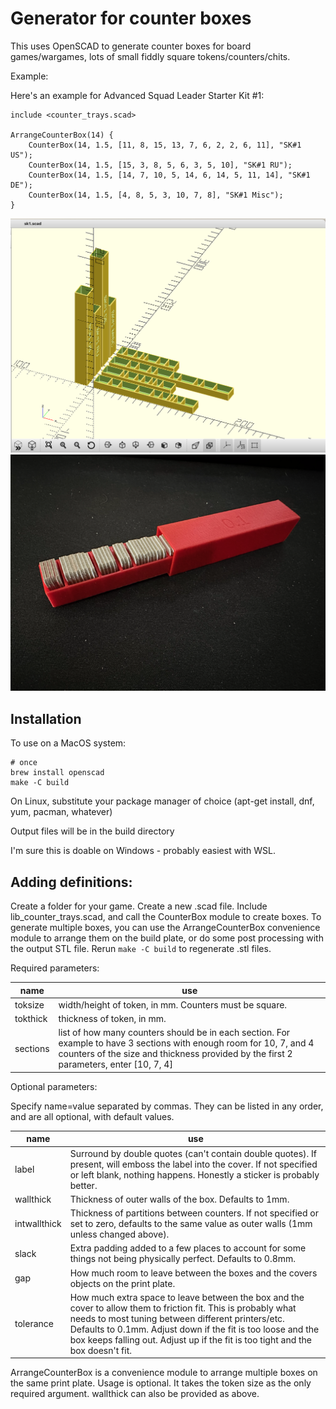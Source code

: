 # Generator for counter boxes

This uses OpenSCAD to generate counter boxes for board games/wargames, 
lots of small fiddly square tokens/counters/chits.

Example:

Here's an example for Advanced Squad Leader Starter Kit #1:

```
include <counter_trays.scad>

ArrangeCounterBox(14) {
    CounterBox(14, 1.5, [11, 8, 15, 13, 7, 6, 2, 2, 6, 11], "SK#1 US");
    CounterBox(14, 1.5, [15, 3, 8, 5, 6, 3, 5, 10], "SK#1 RU");
    CounterBox(14, 1.5, [14, 7, 10, 5, 14, 6, 14, 5, 11, 14], "SK#1 DE");
    CounterBox(14, 1.5, [4, 8, 5, 3, 10, 7, 8], "SK#1 Misc");
}
```

![Image of generated boxes](assets/output.png)
![Image of printed box with counters](assets/example.png)

## Installation

To use on a MacOS system:

```
# once
brew install openscad
make -C build
```

On Linux, substitute your package manager of choice (apt-get install, 
dnf, yum, pacman, whatever)

Output files will be in the build directory

I'm sure this is doable on Windows - probably easiest with WSL.

## Adding definitions:

Create a folder for your game.  Create a new .scad file.  Include 
lib_counter_trays.scad, and call the CounterBox module to create boxes.
To generate multiple boxes, you can use the ArrangeCounterBox convenience module
to arrange them on the build plate, or do some post processing with the
output STL file.  Rerun `make -C build` to regenerate .stl files.


Required parameters:

| name          | use |
| ------------- | --- |
|  toksize      | width/height of token, in mm.  Counters must be square. |
|  tokthick     | thickness of token, in mm.                              |
|  sections     | list of how many counters should be in each section.  For example to have 3 sections with enough room for 10, 7, and 4 counters of the size and thickness provided by the first 2 parameters, enter [10, 7, 4] |

Optional parameters: 

Specify name=value separated by commas.  They can be listed in any order, 
and are all optional, with default values.


| name          | use |
| ------------- | --- |
|   label       | Surround by double quotes (can't contain double quotes).  If present, will emboss the label into the cover. If not specified or left blank, nothing happens.  Honestly a sticker is probably better.
|   wallthick   | Thickness of outer walls of the box.  Defaults to 1mm.
|   intwallthick| Thickness of partitions between counters. If not specified or set to zero, defaults to the same value as outer walls (1mm unless changed above).
|   slack       |  Extra padding added to a few places to account for some things not being physically perfect. Defaults to 0.8mm.
|   gap         | How much room to leave between the boxes and the covers objects on the print plate.
|   tolerance   | How much extra space to leave between the box and the cover to allow them to friction fit.  This is probably what needs to most tuning between different printers/etc.  Defaults to 0.1mm.  Adjust down if the fit is too loose and the box keeps falling out. Adjust up if the fit is too tight and the box doesn't fit.

ArrangeCounterBox is a convenience module to arrange multiple boxes on
the same print plate.  Usage is optional. It takes the token size as
the only required argument. wallthick can also be provided as above.
